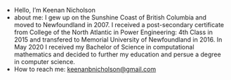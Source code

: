 - Hello, I’m Keenan Nicholson
- about me: I gew up on the Sunshine Coast of British Columbia and moved to Newfoundland in 2007. I received a post-secondary certificate from College of the North Atlantic in Power Engineering: 4th Class in 2015 and transfered to Memorial University of Newfoundland in 2016. In May 2020 I received my Bachelor of Science in computational mathematics and decided to further my education and persue a degree in computer science.
- How to reach me: keenanbnicholson@gmail.com
